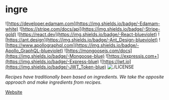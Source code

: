 # ingre
![https://developer.edamam.com](https://img.shields.io/badge/-Edamam-white) ![https://stripe.com/docs/api](https://img.shields.io/badge/-Stripe-gold) ![https://react.dev](https://img.shields.io/badge/-React-blueviolet) ![https://ant.design](https://img.shields.io/badge/-Ant_Design-blueviolet) ![https://www.apollographql.com](https://img.shields.io/badge/-Apollo_GraphQL-blueviolet) ![https://mongoosejs.com/docs](https://img.shields.io/badge/-Mongoose-blue) ![https://expressjs.com+](https://img.shields.io/badge/-Express-blue) ![https://jwt.io](https://img.shields.io/badge/-JWT_Token-blue) ![./LICENSE](https://img.shields.io/badge/-MIT-gray)

_Recipes have traditionally been based on ingredients. We take the opposite approach and make ingredients from recipes._

[Website](https://ingre.herokuapp.com/)
